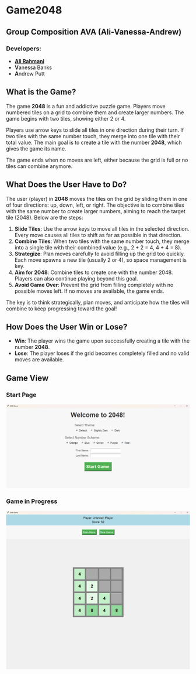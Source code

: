# Game2048

## Group Composition AVA (Ali-Vanessa-Andrew)

### Developers:
- [**Ali Rahmani**](https://www.iihr.uiowa.edu/people/ali-rahmani-qeranqayeh/)
- **V**anessa Banks
- **A**ndrew Putt
  

## What is the Game?

The game **2048** is a fun and addictive puzzle game. Players move numbered tiles on a grid to combine them and create larger numbers. The game begins with two tiles, showing either 2 or 4.

Players use arrow keys to slide all tiles in one direction during their turn. If two tiles with the same number touch, they merge into one tile with their total value. The main goal is to create a tile with the number **2048**, which gives the game its name.

The game ends when no moves are left, either because the grid is full or no tiles can combine anymore.

## What Does the User Have to Do?

The user (player) in **2048** moves the tiles on the grid by sliding them in one of four directions: up, down, left, or right. The objective is to combine tiles with the same number to create larger numbers, aiming to reach the target tile (2048). Below are the steps:

1. **Slide Tiles**: Use the arrow keys to move all tiles in the selected direction. Every move causes all tiles to shift as far as possible in that direction.
2. **Combine Tiles**: When two tiles with the same number touch, they merge into a single tile with their combined value (e.g., 2 + 2 = 4, 4 + 4 = 8).
3. **Strategize**: Plan moves carefully to avoid filling up the grid too quickly. Each move spawns a new tile (usually 2 or 4), so space management is key.
4. **Aim for 2048**: Combine tiles to create one with the number 2048. Players can also continue playing beyond this goal.
5. **Avoid Game Over**: Prevent the grid from filling completely with no possible moves left. If no moves are available, the game ends.

The key is to think strategically, plan moves, and anticipate how the tiles will combine to keep progressing toward the goal!

## How Does the User Win or Lose?

- **Win**: The player wins the game upon successfully creating a tile with the number **2048**.
- **Lose**: The player loses if the grid becomes completely filled and no valid moves are available.

## Game View

### Start Page
![Game Start](./.venv/Images/Start_Page.png)

### Game in Progress
![Game in Progress](./.venv/Images/Game_Page.png)